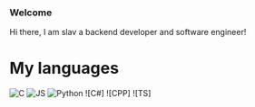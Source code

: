 ### Welcome
Hi there, I am slav a backend developer and software engineer!


# My languages
![C](https://github.com/Slav-XpXz/Slav-XpXz/assets/76703277/7b6ad781-5658-4eaf-bc27-6f9d2e59f700)
![JS](https://github.com/Slav-XpXz/Slav-XpXz/assets/76703277/6aeb229a-3987-4cd1-816e-ff29a82fc23a9)
![Python](https://github.com/Slav-XpXz/Slav-XpXz/assets/76703277/6aeb229a-3987-4cd1-816e-ff29a82fc23a)
![C#]
![CPP]
![TS]
